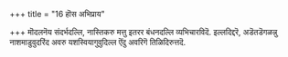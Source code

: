 +++
title = "16 हॊस अभिप्राय"

+++
मॊदलनॆय संदर्भदल्लि, नास्तिकरु मत्तु इतरर बंधनदल्लि व्यभिचारविदॆ. इल्लदिद्दरॆ, अडॆतडॆगळन्नु नाशमाडुवुदरिंद अवरु यशस्वियागुवुदिल्ल ऎंदु अवरिगॆ तिळिदिरुत्तदॆ.

